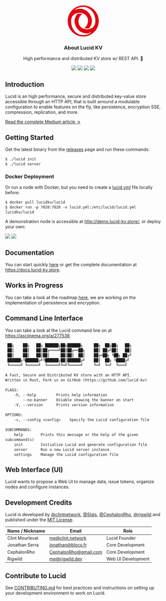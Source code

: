 <p align="center">
  <p align="center">
    <img src="https://github.com/lucid-kv/deploy-templates/blob/master/lucid.png?raw=true" height="100" alt="Lucid KV" />
  </p>
  <h3 align="center">
    About Lucid KV
  </h3>
  <p align="center">
    High performance and distributed KV store w/ REST API. 🦀
  </p>
  <p align="center">
    <a href="https://github.com/lucid-kv/lucid/actions?workflow=Lucid"><img src="https://github.com/lucid-kv/lucid/workflows/Lucid/badge.svg" /></a>
    <a href="https://www.rust-lang.org/"><img src="https://img.shields.io/badge/Made%20With-Rust-dea584" /></a>
    <a href="https://github.com/lucid-kv/lucid/blob/master/LICENSE.md"><img src="https://img.shields.io/badge/license-MIT-lightgrey.svg" /></a>
    <a href="https://discord.gg/mZz67M6"><img src="https://img.shields.io/badge/Discord-Server-7289DA" /></a>
  </p>
</p>

## Introduction

Lucid is an high performance, secure and distributed key-value store accessible through an HTTP API, that is built arround a modulable configuration to enable features on the fly, like persistence, encryption SSE, compression, replication, and more.

[Read the complete Medium article →](https://medium.com/@clintnetwork/lucid-an-http-key-value-store-c0e734586e26)

## Getting Started

Get the latest binary from the [releases](https://github.com/lucid-kv/lucid/releases) page and run these commands:

```
$ ./lucid init
$ ./lucid server
```

### Docker Deployment

Or run a node with Docker, but you need to create a [lucid.yml](.github/lucid.yml) file locally before.

```
$ docker pull lucidkv/lucid
$ docker run -p 7020:7020 -v lucid.yml:/etc/lucid/lucid.yml lucidkv/lucid
```

A demonstration node is accessible at <http://demo.lucid-kv.store/>, or deploy your own:

<a href="https://heroku.com/deploy?template=https://github.com/lucid-kv/lucid" target="_blank"><img src="https://www.herokucdn.com/deploy/button.svg" height="32"/></a>
<a href="AZURE_DEPLOY_URL" target="_blank"><img src="https://aka.ms/deploytoazurebutton" height="32"/></a>

## Documentation

You can start quickly [here](https://github.com/lucid-kv/lucid/wiki) or get the complete documentation at <https://docs.lucid-kv.store>.

## Works in Progress

You can take a look at the roadmap [here](https://github.com/lucid-kv/lucid/issues/46), we are working on the implementation of persistence and encryption.

## Command Line Interface

You can take a look at the Lucid command line on at <https://asciinema.org/a/277538>.

```
 ██╗    ██╗   ██╗ ██████╗██╗██████╗     ██╗  ██╗██╗   ██╗
 ██║    ██║   ██║██╔════╝██║██╔══██╗    ██║ ██╔╝██║   ██║
 ██║    ██║   ██║██║     ██║██║  ██║    ██╔═██╗ ╚██╗ ██╔╝
 ██████╗╚██████╔╝╚██████╗██║██████╔╝    ██║  ██╗ ╚████╔╝
 ╚═════╝ ╚═════╝  ╚═════╝╚═╝╚═════╝     ╚═╝  ╚═╝  ╚═══╝

A Fast, Secure and Distributed KV store with an HTTP API.
Written in Rust, Fork us on GitHub (https://github.com/lucid-kv)

FLAGS:
    -h, --help         Prints help information
        --no-banner    Disable showing the banner on start
    -V, --version      Prints version information

OPTIONS:
    -c, --config <config>    Specify the Lucid configuration file

SUBCOMMANDS:
    help        Prints this message or the help of the given subcommand(s)
    init        Initialize Lucid and generate configuration file
    server      Run a new Lucid server instance
    settings    Manage the Lucid configuration file
```

## Web Interface (UI)

Lucid wants to propose a Web UI to manage data, issue tokens, organize nodes and configure instances.

## Development Credits

Lucid is developed by [@clintnetwork](https://github.com/clintnetwork), [@Slals](https://github.com/Slals), [@CephalonRho](https://github.com/CephalonRho), [@rigwild](https://github.com/rigwild) and published under the [MIT License](LICENSE.md).

| Name / Nickname | Email                 | Role               |
|-----------------|-----------------------|--------------------|
| Clint Mourlevat | me@clint.network      | Lucid Founder      |
| Jonathan Serra  | jonathan@blocs.fr     | Core Development   |
| CephalonRho     | CephalonRho@gmail.com | Core Development   |
| Rigwild         | me@rigwild.dev        | Web UI Development |

## Contribute to Lucid

See [CONTRIBUTING.md](CONTRIBUTING.md) for best practices and instructions on setting up your development environment to work on Lucid.
